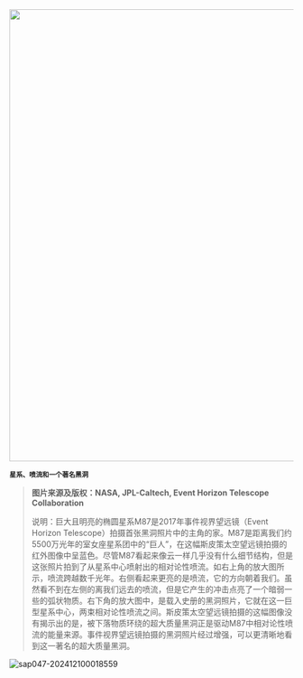 <img src="https://www.bjp.org.cn/upload/image/2024/05/09/1715229137355027457.jpg" width="800" />  

<small>**星系、喷流和一个著名黑洞**</small>  

> **图片来源及版权：NASA, JPL-Caltech, Event Horizon Telescope Collaboration**
>
> 说明：巨大且明亮的椭圆星系M87是2017年事件视界望远镜（Event Horizon Telescope）拍摄首张黑洞照片中的主角的家。M87是距离我们约5500万光年的室女座星系团中的“巨人”，在这幅斯皮策太空望远镜拍摄的红外图像中呈蓝色。尽管M87看起来像云一样几乎没有什么细节结构，但是这张照片拍到了从星系中心喷射出的相对论性喷流。如右上角的放大图所示，喷流跨越数千光年。右侧看起来更亮的是喷流，它的方向朝着我们。虽然看不到在左侧的离我们远去的喷流，但是它产生的冲击点亮了一个暗弱一些的弧状物质。右下角的放大图中，是载入史册的黑洞照片，它就在这一巨型星系中心，两束相对论性喷流之间。斯皮策太空望远镜拍摄的这幅图像没有揭示出的是，被下落物质环绕的超大质量黑洞正是驱动M87中相对论性喷流的能量来源。事件视界望远镜拍摄的黑洞照片经过增强，可以更清晰地看到这一著名的超大质量黑洞。



![sap047-202412100018559](https://aea62e6.webp.li/2024/12/sap047-202412100018559.png)
